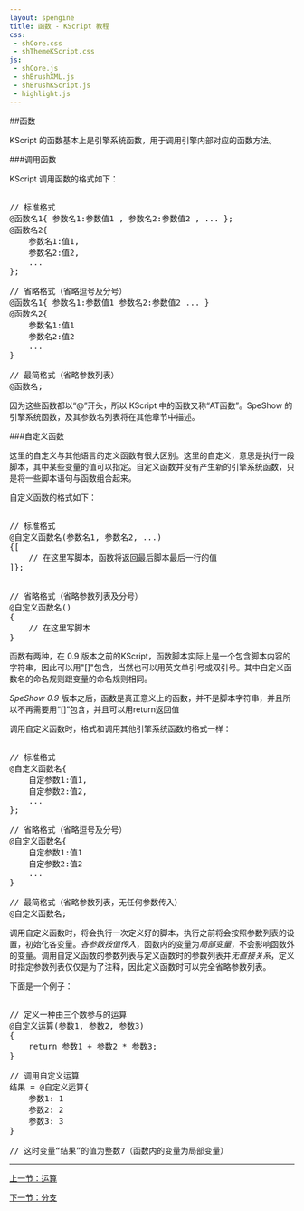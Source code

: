 ```yaml
---
layout: spengine
title: 函数 - KScript 教程
css:
 - shCore.css
 - shThemeKScript.css
js:
 - shCore.js
 - shBrushXML.js
 - shBrushKScript.js
 - highlight.js
---
```


##函数

KScript 的函数基本上是引擎系统函数，用于调用引擎内部对应的函数方法。

###调用函数

KScript 调用函数的格式如下：

<pre class="brush:ks">  
// 标准格式     
@函数名1{ 参数名1:参数值1 , 参数名2:参数值2 , ... };
@函数名2{ 
	参数名1:值1,
    参数名2:值2,
    ...
};

// 省略格式（省略逗号及分号）
@函数名1{ 参数名1:参数值1 参数名2:参数值2 ... }
@函数名2{ 
	参数名1:值1 
    参数名2:值2 
    ... 
}

// 最简格式（省略参数列表）
@函数名;
</pre>

因为这些函数都以“@”开头，所以 KScript 中的函数又称“AT函数”。SpeShow 的引擎系统函数，及其参数名列表将在其他章节中描述。

###自定义函数

这里的自定义与其他语言的定义函数有很大区别。这里的自定义，意思是执行一段脚本，其中某些变量的值可以指定。自定义函数并没有产生新的引擎系统函数，只是将一些脚本语句与函数组合起来。

自定义函数的格式如下：

<pre class="brush:ks">  
// 标准格式     
@自定义函数名(参数名1, 参数名2, ...)
{[
	// 在这里写脚本，函数将返回最后脚本最后一行的值
]};


// 省略格式（省略参数列表及分号）
@自定义函数名()
{
	// 在这里写脚本
}
</pre>

函数有两种，在 0.9 版本之前的KScript，函数脚本实际上是一个包含脚本内容的字符串，因此可以用"[]"包含，当然也可以用英文单引号或双引号。其中自定义函数名的命名规则跟变量的命名规则相同。

*SpeShow 0.9* 版本之后，函数是真正意义上的函数，并不是脚本字符串，并且所以不再需要用“[]”包含，并且可以用return返回值

调用自定义函数时，格式和调用其他引擎系统函数的格式一样：

<pre class="brush:ks">  
// 标准格式
@自定义函数名{ 
	自定参数1:值1,
    自定参数2:值2,
    ...
};

// 省略格式（省略逗号及分号）
@自定义函数名{ 
	自定参数1:值1 
    自定参数2:值2 
    ... 
}

// 最简格式（省略参数列表，无任何参数传入）
@自定义函数名;
</pre>

调用自定义函数时，将会执行一次定义好的脚本，执行之前将会按照参数列表的设置，初始化各变量。*各参数按值传入*，函数内的变量为*局部变量*，不会影响函数外的变量。调用自定义函数的参数列表与定义函数时的参数列表并*无直接关系*，定义时指定参数列表仅仅是为了注释，因此定义函数时可以完全省略参数列表。

下面是一个例子：

<pre class="brush:ks">  
// 定义一种由三个数参与的运算
@自定义运算(参数1, 参数2, 参数3)
{ 
	return 参数1 + 参数2 * 参数3;
}

// 调用自定义运算
结果 = @自定义运算{ 
	参数1: 1 
    参数2: 2 
    参数3: 3
}

// 这时变量“结果”的值为整数7（函数内的变量为局部变量）
</pre>

**********************************************************************

[上一节：运算](tutorial_kscript_operation.html)

[下一节：分支](tutorial_kscript_branch.html)
